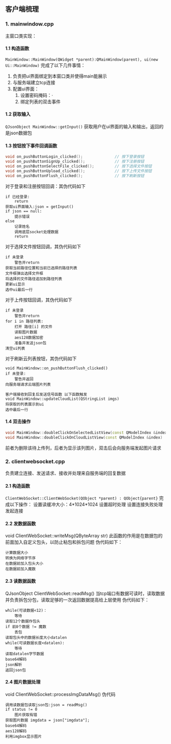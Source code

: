 ## 客户端梳理
### 1. mainwindow.cpp
主窗口类实现：
#### 1.1 构造函数
```MainWindow::MainWindow(QWidget *parent):QMainWindow(parent), ui(new Ui::MainWindow)```
完成了以下几件事情：
1. 负责把ui界面绑定到本窗口类并使得main能展示
2. 与服务端建立tcp连接
3. 配置ui界面：
    1. 设置密码掩码：·
    2. 绑定列表的双击事件

#### 1.2 获取输入
```QJsonObject MainWindow::getInput()```
获取用户在ui界面的输入和输出，返回的是json数据包

#### 1.3 按钮按下事件回调函数
```cpp
void on_pushButtonLogin_clicked();              // 按下登录按钮
void on_pushButtonSignUp_clicked();             // 按下注册按钮
void on_pushButtonSelectFile_clicked();         // 按下选择文件按钮
void on_pushButtonUpload_clicked();             // 按下上传文件按钮
void on_pushButtonFlush_clicked();              // 按下刷新按钮
```

对于登录和注册按钮回调：其伪代码如下
```
if 已经登录:    
    return
获取ui界面输入:json = getInput()
if json == null:
    提示错误
else
    记录姓名
    调用底层socket处理数据
    return
```

对于选择文件按钮回调，其伪代码如下
```
if 未登录
    警告并return
获取当前路径位置和当前已选择的路径列表
文件框弹出选择文件框
将选择的文件路径追加到路径列表
更新ui显示
选中ui最后一行
```

对于上传按钮回调，其伪代码如下
```
if 未登录
    警告并return
for i in 路径列表:
    打开 路径[i] 的文件
    读取图片数据
    aes128数据加密
    准备并发送json包
清空ui列表
```

对于刷新云列表按钮，其伪代码如下
```
void MainWindow::on_pushButtonFlush_clicked()
if 未登录:
    警告并返回
向服务端请求云端图片列表

客户端接收到回复后发送信号函数 以下函数触发 
void MainWindow::updateCloudList(QStringList imgs)
将获取的列表展示到ui
选中最后一行
```

#### 1.4 双击操作
```cpp
void MainWindow::doubleClickOnSelectedListView(const QModelIndex &index)
void MainWindow::doubleClickOnCloudListView(const QModelIndex &index)
```
前者为删除该待上传列，后者为显示该列图片，双击后会向服务端发起图片请求

### 2. clientwebsocket.cpp
负责建立连接、发送请求、接收并处理来自服务端的回复数据
#### 2.1 构造函数
```ClientWebSocket::ClientWebSocket(QObject *parent) : QObject{parent}```
完成以下操作：
    设置读缓冲大小：4\*1024*1024
    设置超时处理
    设置连接失败处理
    发起连接

#### 2.2 发数据函数
void ClientWebSocket::writeMsg(QByteArray str)
此函数的作用是在数据包的前面加入自定义包头，以防止粘包和拆包问题
伪代码如下：
```
计算数据大小
转换为网络字节序
在数据前加入包头大小
在数据前加入魔数
```

#### 2.3 读数据函数
QJsonObject ClientWebSocket::readMsg()
当tcp端口有数据可读时，读取数据并负责拆包分包，读取足够的一次返回数据提高给上层使用
伪代码如下：
```
while(可读数据<12)：
    等待
读取12个数据作包头
if 前8个数据 != 魔数 
    丢包
读取包头中的数据长度大小datalen
while(可读数据长度<datalen):
    等待
读取datalen字节数据
base64解码
json解析
返回json包
```

#### 2.4 图片数据处理
void ClientWebSocket::processImgDataMsg()
伪代码
```
调用读数据包读取json包:json = readMsg()
if status != 0  
    图片获取有错
获取图片数据 imgdata = json["imgdata"];
base64解码
aes128解码
利用imgbox显示图片
```